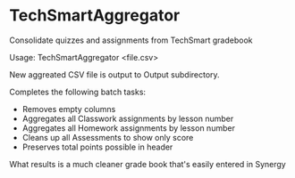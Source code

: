 # TechSmartAggregator
Consolidate quizzes and assignments from TechSmart gradebook

Usage: TechSmartAggregator <file.csv>

New aggreated CSV file is output to Output subdirectory.

Completes the following batch tasks:
* Removes empty columns
* Aggregates all Classwork assignments by lesson number
* Aggregates all Homework assignments by lesson number
* Cleans up all Assessments to show only score
* Preserves total points possible in header

What results is a much cleaner grade book that's easily entered in Synergy
